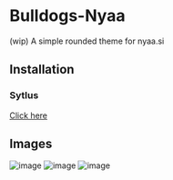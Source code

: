 # Bulldogs-Nyaa
(wip) A simple rounded theme for nyaa.si

## Installation

### Sytlus
[Click here](https://bulldog3321.github.io/Bulldogs-Nyaa/main.css)

## Images
![image]()
![image]()
![image]()